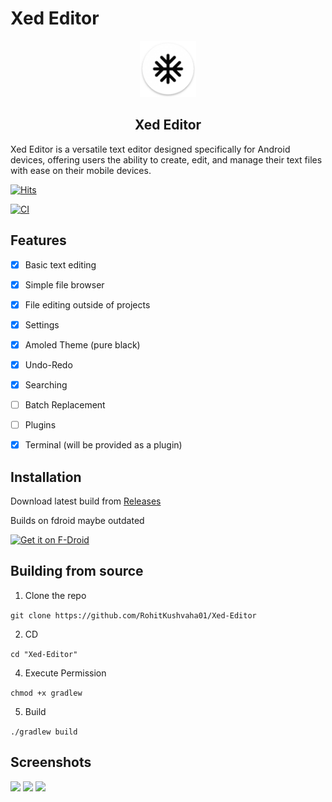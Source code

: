


# Xed Editor

<p align="center">
  <img src="./fastlane/metadata/android/en-US/images/icon.png
" alt="Xed Editor" width="90" height="90"/>
</p>

<h2 align="center"><b>Xed Editor</b></h2>

<div align="center">
</p>

</div>Xed Editor is a versatile text editor designed specifically for Android devices, offering users the ability to create, edit, and manage their text files with ease on their mobile devices.

[![Hits](https://hits.seeyoufarm.com/api/count/incr/badge.svg?url=https%3A%2F%2Fgithub.com%2FRohitKushvaha01%2FXed-Editor&count_bg=%2379C83D&title_bg=%23555555&icon=&icon_color=%23E7E7E7&title=hits&edge_flat=false)](https://hits.seeyoufarm.com)

[![CI](https://github.com/Rohitkushvaha01/Xed-Editor/actions/workflows/android.yml/badge.svg?event=push)](https://github.com/Rohitkushvaha01/Xed-Editor/actions/workflows/android.yml)

## Features
- [x] Basic text editing
- [x] Simple file browser
- [x] File editing outside of projects
- [x] Settings
- [x] Amoled Theme (pure black)
- [x] Undo-Redo
- [x] Searching
- [ ] Batch Replacement
- [ ] Plugins
- [x] Terminal (will be provided as a plugin)




## Installation

Download latest build
from [Releases](https://github.com/RohitKushvaha01/Xed-Editor/releases)

Builds on fdroid maybe outdated

[<img src="https://fdroid.gitlab.io/artwork/badge/get-it-on.png"
    alt="Get it on F-Droid"
    height="80">](https://f-droid.org/packages/com.rk.xededitor)


## Building from source

1. Clone the repo
   
```git clone https://github.com/RohitKushvaha01/Xed-Editor```

2. CD

```cd "Xed-Editor"```

4. Execute Permission
   
```chmod +x gradlew```

5. Build
   
```./gradlew build```


## Screenshots

<div >
<img src="/fastlane/metadata/android/en-US/images/phoneScreenshots/01.jpg" width="32%" /> <img src="/fastlane/metadata/android/en-US/images/phoneScreenshots/02.jpg" width="32%" /> <img src="/fastlane/metadata/android/en-US/images/phoneScreenshots/03.jpg" width="32%" />
</div>
